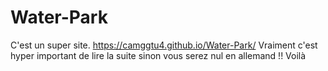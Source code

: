 # Water-Park
C'est un super site.
https://camggtu4.github.io/Water-Park/
Vraiment c'est hyper important de lire la suite sinon vous serez nul en allemand !!
Voilà

